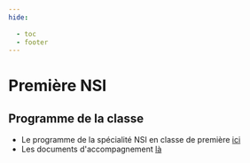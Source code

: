 ```yaml
---
hide:
  
  - toc
  - footer
---
```



# Première NSI

## Programme de la classe

 - Le programme de la spécialité NSI en classe de première [ici](https://eduscol.education.fr/document/30007/download)
 - Les documents d'accompagnement [là](https://eduscol.education.fr/2068/programmes-et-ressources-en-numerique-et-sciences-informatiques-voie-g)

